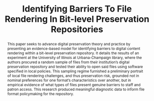 ---
abstract: This paper seeks to advance digital preservation theory and practice by
  presenting an evidence-based model for identifying barriers to digital content rendering
  within a bit-level preservation repository. It details the results of an experiment
  at the University of Illinois at Urbana-Champaign library, where the authors procured
  a random sample of files from their institution’s digital preservation repository
  and tested their ability to open said files using software specified in local policies.
  This sampling regime furnished a preliminary portrait of local file rendering challenges,
  and thus preservation risk, grounded not in nominal preferences for one format’s
  characteristics over another, but in empirical evidence of what types of files present
  genuine barriers to staff and patron access. This research produced meaningful diagnostic
  data to inform file format policymaking for the repository.
creators:
- Rimkus, Kyle R.
- Witmer, Scott D.
date: null
document_url: https://services.phaidra.univie.ac.at/api/object/o:502900/download
grand_parent: iPRES
institutions: []
keywords: []
landing_page_url: https://phaidra.univie.ac.at/o:502900
language: eng
layout: publication
license: CC BY-NC-SA 3.0 AT
notes_url: null
parent: iPRES 2016
publication_type: paper
size: 430862
slides_url: null
source_name: iPRES
title: Identifying Barriers To File Rendering In Bit-level Preservation Repositories
year: 2016
---